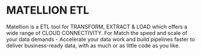 # MATELLION ETL
Matellion is a ETL tool for TRANSFORM, EXTRACT &amp; LOAD which offers a wide range of CLOUD CONNECTIVITY. For Match the speed and scale of your data demands - Accelerate your data work and build pipelines faster to deliver business-ready data, with as much or as little code as you like.
